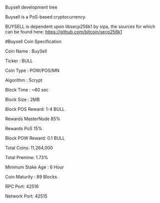 
Buysell development tree

Buysell is a PoS-based cryptocurrency.

BUYSELL is dependent upon libsecp256k1 by sipa, the sources for which can be found here:
https://github.com/bitcoin/secp256k1

#Buysell Coin Specification

Coin Name : BuySell

Ticker : BULL

Coin Type : POW/POS/MN

Algorithm : Scrypt

Block Time : ~60 sec

Block Size : 2MB

Block POS Reward: 1-4 BULL

Rewards MasterNode 85% 

Rewards PoS 15%

Block POW Reward: 0.1 BULL

Total Coins: 11,264,000

Total Premine: 1.73%

Minimum Stake Age : 6 Hour

Coin Maturity : 89 Blocks

RPC Port: 42516

Network Port: 42515

